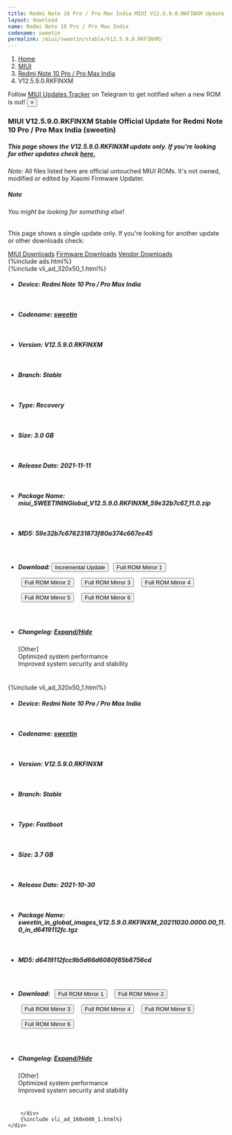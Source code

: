 ```yaml
---
title: Redmi Note 10 Pro / Pro Max India MIUI V12.5.9.0.RKFINXM Update
layout: download
name: Redmi Note 10 Pro / Pro Max India
codename: sweetin
permalink: /miui/sweetin/stable/V12.5.9.0.RKFINXM/
---
```

<nav aria-label="breadcrumb">
    <ol class="breadcrumb">
        <li class="breadcrumb-item"><a href="/">Home</a></li>
        <li class="breadcrumb-item"><a href="/miui/">MIUI</a></li>
        <li class="breadcrumb-item"><a href="/miui/sweetin/">Redmi Note 10 Pro / Pro Max India</a></li>
        <li class="breadcrumb-item active" aria-current="page">V12.5.9.0.RKFINXM</li>
    </ol>
</nav>
<div class="alert alert-primary alert-dismissible fade show" role="alert">
    Follow <a href="https://t.me/MIUIUpdatesTracker" class="alert-link">MIUI Updates Tracker</a> on Telegram to get
    notified when a new ROM is out!
    <button type="button" class="close" data-dismiss="alert" aria-label="Close">
        <span aria-hidden="true">&times;</span>
    </button>
</div>
<div class="col-12 mx-auto">
    <h3 class="title bg-light p-2 rounded">MIUI V12.5.9.0.RKFINXM Stable Official Update for Redmi Note 10 Pro / Pro Max India (sweetin)</h3>
    <h5>This page shows the V12.5.9.0.RKFINXM update only. If you're looking for other updates check
        <a href="/miui/sweetin/">here.</a></h5>
    <p><i>Note: </i>All files listed here are official untouched MIUI ROMs.
        It's not owned, modified or edited by Xiaomi Firmware Updater.</p>
    <div class="card">
        <div class="card-body">
            <h5 class="card-title">Note</h5>
            <h6 class="card-subtitle mb-2 text-muted">You might be looking for something else!</h6>
            <p class="card-text">This page shows a single update only.
                If you're looking for another update or other downloads check:</p>
            <a href="/miui/" class="card-link">MIUI Downloads</a>
            <a href="/firmware/" class="card-link">Firmware Downloads</a>
            <a href="/vendor/" class="card-link">Vendor Downloads</a>
        </div>
    </div>
    {%include ads.html%}
    <div class="row justify-content-center">
        <div class="col-10" id="downloads">
                    <div class="card card-body">
            {%include vli_ad_320x50_1.html%}
            <ul class="list-unstyled">
                <li style="padding-bottom: 10px;">
                    <h5><b>Device: </b>Redmi Note 10 Pro / Pro Max India</h5>
                </li>
                <li style="padding-bottom: 10px;">
                    <h5><b>Codename: </b> <a href="/miui/sweetin/" target="_blank">sweetin</a> </h5>
                </li>
                <li style="padding-bottom: 10px;">
                    <h5><b>Version: </b>V12.5.9.0.RKFINXM</h5>
                </li>
                <li style="padding-bottom: 10px;">
                    <h5><b>Branch: </b>Stable</h5>
                </li>
                <li style="padding-bottom: 10px;">
                    <h5><b>Type: </b>Recovery</h5>
                </li>
                <li style="padding-bottom: 10px;">
                    <h5><b>Size: </b>3.0 GB</h5>
                </li>
                <li style="padding-bottom: 10px;">
                    <h5><b>Release Date: </b>2021-11-11</h5>
                </li>
                <li style="padding-bottom: 10px;">
                    <h5><b>Package Name: </b><span id="filename" class="text-dark">miui_SWEETININGlobal_V12.5.9.0.RKFINXM_59e32b7c67_11.0.zip</span></h5>
                </li>
                <li style="padding-bottom: 10px;">
                    <h5><b>MD5: </b><span id="md5" class="text-muted">59e32b7c676231873f80a374c667ee45</span></h5>
                </li>
                <li style="padding-bottom: 10px;">
                    <h5><b>Download: </b><button type="button" id="incremental_download" class="btn btn-warning" onclick="window.open('https://bigota.d.miui.com/V12.5.9.0.RKFINXM/miui-blockota-sweetin_in_global-V12.5.8.0.RKFINXM-V12.5.9.0.RKFINXM-87941a429d-11.0.zip', '_blank');"><i class="fa fa-download"></i> Incremental Update</button> <button type="button" id="download" class="btn btn-primary" style="margin: 7px;" onclick="window.open('https://cdn-ota.azureedge.net/V12.5.9.0.RKFINXM/miui_SWEETININGlobal_V12.5.9.0.RKFINXM_59e32b7c67_11.0.zip', '_blank');"><i class="fa fa-download"></i> Full ROM Mirror 1</button> <button type="button" id="download" class="btn btn-primary" style="margin: 7px;" onclick="window.open('https://cdnorg.d.miui.com/V12.5.9.0.RKFINXM/miui_SWEETININGlobal_V12.5.9.0.RKFINXM_59e32b7c67_11.0.zip', '_blank');"><i class="fa fa-download"></i> Full ROM Mirror 2</button> <button type="button" id="download" class="btn btn-primary" style="margin: 7px;" onclick="window.open('https://bkt-sgp-miui-ota-update-alisgp.oss-ap-southeast-1.aliyuncs.com/V12.5.9.0.RKFINXM/miui_SWEETININGlobal_V12.5.9.0.RKFINXM_59e32b7c67_11.0.zip', '_blank');"><i class="fa fa-download"></i> Full ROM Mirror 3</button> <button type="button" id="download" class="btn btn-primary" style="margin: 7px;" onclick="window.open('https://bn.d.miui.com/V12.5.9.0.RKFINXM/miui_SWEETININGlobal_V12.5.9.0.RKFINXM_59e32b7c67_11.0.zip', '_blank');"><i class="fa fa-download"></i> Full ROM Mirror 4</button> <button type="button" id="download" class="btn btn-primary" style="margin: 7px;" onclick="window.open('https://bigota.d.miui.com/V12.5.9.0.RKFINXM/miui_SWEETININGlobal_V12.5.9.0.RKFINXM_59e32b7c67_11.0.zip', '_blank');"><i class="fa fa-download"></i> Full ROM Mirror 5</button> <button type="button" id="download" class="btn btn-primary" style="margin: 7px;" onclick="window.open('https://hugeota.d.miui.com/V12.5.9.0.RKFINXM/miui_SWEETININGlobal_V12.5.9.0.RKFINXM_59e32b7c67_11.0.zip', '_blank');"><i class="fa fa-download"></i> Full ROM Mirror 6</button></h5>
                </li>
                <li style="padding-bottom: 10px;">
                    <h5><b>Changelog: </b><a href="#sweetin_1_changelog" data-toggle="collapse" role="button"
                            aria-expanded="false" aria-controls="sweetin_1_changelog"> <i class="fa fa-arrow-down"
                                aria-hidden="true"></i> Expand/Hide</a></h5>
                    <div class="collapse" id="sweetin_1_changelog">
                        <p id="changelog_text">[Other]<br>Optimized system performance<br>Improved system security and stability</p>
                    </div>
                </li>
            </ul>
        </div>
        <div class="card card-body">
            {%include vli_ad_320x50_1.html%}
            <ul class="list-unstyled">
                <li style="padding-bottom: 10px;">
                    <h5><b>Device: </b>Redmi Note 10 Pro / Pro Max India</h5>
                </li>
                <li style="padding-bottom: 10px;">
                    <h5><b>Codename: </b> <a href="/miui/sweetin/" target="_blank">sweetin</a> </h5>
                </li>
                <li style="padding-bottom: 10px;">
                    <h5><b>Version: </b>V12.5.9.0.RKFINXM</h5>
                </li>
                <li style="padding-bottom: 10px;">
                    <h5><b>Branch: </b>Stable</h5>
                </li>
                <li style="padding-bottom: 10px;">
                    <h5><b>Type: </b>Fastboot</h5>
                </li>
                <li style="padding-bottom: 10px;">
                    <h5><b>Size: </b>3.7 GB</h5>
                </li>
                <li style="padding-bottom: 10px;">
                    <h5><b>Release Date: </b>2021-10-30</h5>
                </li>
                <li style="padding-bottom: 10px;">
                    <h5><b>Package Name: </b><span id="filename" class="text-dark">sweetin_in_global_images_V12.5.9.0.RKFINXM_20211030.0000.00_11.0_in_d6419112fc.tgz</span></h5>
                </li>
                <li style="padding-bottom: 10px;">
                    <h5><b>MD5: </b><span id="md5" class="text-muted">d6419112fcc9b5d66d6080f85b8756cd</span></h5>
                </li>
                <li style="padding-bottom: 10px;">
                    <h5><b>Download: </b> <button type="button" id="download" class="btn btn-primary" style="margin: 7px;" onclick="window.open('https://cdn-ota.azureedge.net/V12.5.9.0.RKFINXM/sweetin_in_global_images_V12.5.9.0.RKFINXM_20211030.0000.00_11.0_in_d6419112fc.tgz', '_blank');"><i class="fa fa-download"></i> Full ROM Mirror 1</button> <button type="button" id="download" class="btn btn-primary" style="margin: 7px;" onclick="window.open('https://cdnorg.d.miui.com/V12.5.9.0.RKFINXM/sweetin_in_global_images_V12.5.9.0.RKFINXM_20211030.0000.00_11.0_in_d6419112fc.tgz', '_blank');"><i class="fa fa-download"></i> Full ROM Mirror 2</button> <button type="button" id="download" class="btn btn-primary" style="margin: 7px;" onclick="window.open('https://bkt-sgp-miui-ota-update-alisgp.oss-ap-southeast-1.aliyuncs.com/V12.5.9.0.RKFINXM/sweetin_in_global_images_V12.5.9.0.RKFINXM_20211030.0000.00_11.0_in_d6419112fc.tgz', '_blank');"><i class="fa fa-download"></i> Full ROM Mirror 3</button> <button type="button" id="download" class="btn btn-primary" style="margin: 7px;" onclick="window.open('https://bn.d.miui.com/V12.5.9.0.RKFINXM/sweetin_in_global_images_V12.5.9.0.RKFINXM_20211030.0000.00_11.0_in_d6419112fc.tgz', '_blank');"><i class="fa fa-download"></i> Full ROM Mirror 4</button> <button type="button" id="download" class="btn btn-primary" style="margin: 7px;" onclick="window.open('https://bigota.d.miui.com/V12.5.9.0.RKFINXM/sweetin_in_global_images_V12.5.9.0.RKFINXM_20211030.0000.00_11.0_in_d6419112fc.tgz', '_blank');"><i class="fa fa-download"></i> Full ROM Mirror 5</button> <button type="button" id="download" class="btn btn-primary" style="margin: 7px;" onclick="window.open('https://hugeota.d.miui.com/V12.5.9.0.RKFINXM/sweetin_in_global_images_V12.5.9.0.RKFINXM_20211030.0000.00_11.0_in_d6419112fc.tgz', '_blank');"><i class="fa fa-download"></i> Full ROM Mirror 6</button></h5>
                </li>
                <li style="padding-bottom: 10px;">
                    <h5><b>Changelog: </b><a href="#sweetin_2_changelog" data-toggle="collapse" role="button"
                            aria-expanded="false" aria-controls="sweetin_2_changelog"> <i class="fa fa-arrow-down"
                                aria-hidden="true"></i> Expand/Hide</a></h5>
                    <div class="collapse" id="sweetin_2_changelog">
                        <p id="changelog_text">[Other]<br>Optimized system performance<br>Improved system security and stability</p>
                    </div>
                </li>
            </ul>
        </div>

        </div>
        {%include vli_ad_160x600_1.html%}
    </div>
</div>
